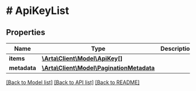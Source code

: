 # # ApiKeyList

## Properties

Name | Type | Description | Notes
------------ | ------------- | ------------- | -------------
**items** | [**\Arta\Client\Model\ApiKey[]**](ApiKey.md) |  | [optional]
**metadata** | [**\Arta\Client\Model\PaginationMetadata**](PaginationMetadata.md) |  | [optional]

[[Back to Model list]](../../README.md#models) [[Back to API list]](../../README.md#endpoints) [[Back to README]](../../README.md)
